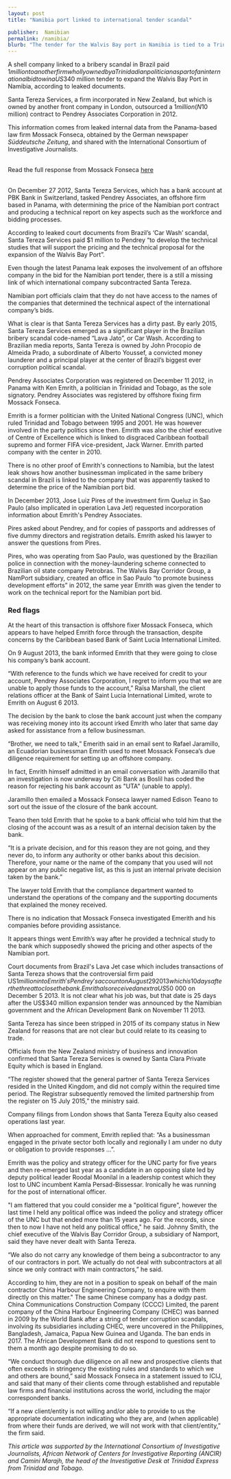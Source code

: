 ```yaml
---
layout: post
title: "Namibia port linked to international tender scandal"

publisher:  Namibian
permalink: /namibia/
blurb: "The tender for the Walvis Bay port in Namibia is tied to a Trinidad politician with links to Brazil’s ‘Car Wash’ scandal, writes SHINOVENE IMMANUEL."
---
```


A shell company linked to a bribery scandal in Brazil paid $1 million to another firm wholly owned by a Trinidadian politician as part of an international bid to win a US$340 million tender to expand the Walvis Bay Port in Namibia, according to leaked documents.

Santa Tereza Services, a firm incorporated in New Zealand, but which is owned by another front company in London, outsourced a $1 million (N$10 million) contract to Pendrey Associates Corporation in 2012.

This information comes from leaked internal data from the Panama-based law firm Mossack Fonseca, obtained by the German newspaper *Süddeutsche Zeitung*, and shared with the International Consortium of Investigative Journalists.

<br/>
<div class="panel panel-default">
  <div class="panel-heading">
  Read the full response from Mossack Fonseca <a href="https://sourceafrica.net/documents/***REMOVED***.html" target="_blank">here</a>
  </div>
</div>
<br/>

On December 27 2012, Santa Tereza Services, which has a bank account at PBK Bank in Switzerland, tasked Pendrey Associates, an offshore firm based in Panama, with determining the price of the Namibian port contract and producing a technical report on key aspects such as the workforce and bidding processes.

According to leaked court documents from Brazil’s ‘Car Wash’ scandal, Santa Tereza Services paid $1 million to Pendrey “to develop the technical studies that will support the pricing and the technical proposal for the expansion of the Walvis Bay Port”.

Even though the latest Panama leak exposes the involvement of an offshore company in the bid for the Namibian port tender, there is a still a missing link of which international company subcontracted Santa Tereza.

Namibian port officials claim that they do not have access to the names of the companies that determined the technical aspect of the international company’s bids.

What is clear is that Santa Tereza Services has a dirty past. By early 2015, Santa Tereza Services emerged as a significant player in the Brazilian bribery scandal code-named “Lava Jato”, or Car Wash. According to Brazilian media reports, Santa Tereza is owned by John Procopio de Almeida Prado, a subordinate of Alberto Youssef, a convicted money launderer and a principal player at the center of Brazil’s biggest ever corruption political scandal.

Pendrey Associates Corporation was registered on December 11 2012, in Panama with Ken Emrith, a  politician in Trinidad and Tobago, as the sole signatory. Pendrey Associates was registered by offshore fixing firm Mossack Fonseca.

Emrith is a former politician with the United National Congress (UNC), which ruled Trinidad and Tobago between 1995 and 2001. He was however involved in the party politics since then.
Emrith was also the chief executive of Centre of Excellence which is linked to disgraced Caribbean football supremo and former FIFA vice-president, Jack Warner. Emrith parted company with the center in 2010.

There is no other proof of Emrith's connections to Namibia, but the latest leak shows how another businessman implicated in the same bribery scandal in Brazil is linked to the company that was apparently tasked to determine the price of the Namibian port bid.

In December 2013, Jose Luiz Pires of the investment firm Queluz in Sao Paulo (also implicated in operation Lava Jet) requested incorporation information about Emrith's Pendrey Associates.

Pires asked about Pendrey, and for copies of passports and addresses of five dummy directors and registration details. Emrith asked his lawyer to answer the questions from Pires.

Pires, who was operating from Sao Paulo, was questioned by the Brazilian police in connection with the money-laundering scheme connected to Brazilian oil state company Petrobras.
The Walvis Bay Corridor Group, a NamPort subsidiary, created an office in Sao Paulo “to promote business development efforts” in 2012, the same year Emrith was given the tender to work on the technical report for the Namibian port bid.

### Red flags

At the heart of this transaction is offshore fixer Mossack Fonseca, which appears to have helped Emrith force through the transaction, despite concerns by the Caribbean based Bank of Saint Lucia International Limited.

On 9 August 2013, the bank informed Emrith that they were going to close his company’s bank account.

“With reference to the funds which we have received for credit to your account, Pendrey Associates Corporation, I regret to inform you that we are unable to apply those funds to the account,” Raïsa Marshall, the client relations officer at the Bank of Saint Lucia International Limited, wrote to Emrith on August 6 2013.

The decision by the bank to close the bank account just when the company was receiving money into its account irked Emrith who later that same day asked for assistance from a fellow businessman.

“Brother, we need to talk,” Emerith said in an email sent to Rafael Jaramillo, an Ecuadorian businessman Emrith used to meet Mossack Fonseca’s due diligence requirement for setting up an offshore company.

In fact, Emrith himself admitted in an email conversation with Jaramillo that an investigation is now underway by Citi Bank as Boslil has coded the reason for rejecting his bank account as "UTA" (unable to apply).

Jaramillo then emailed a Mossack Fonseca lawyer named Edison Teano to sort out the issue of the closure of the bank account.

Teano then told Emrith that he spoke to a bank official who told him that the closing of the account was as a result of an internal decision taken by the bank.

“It is a private decision, and for this reason they are not going, and they never do, to inform any authority or other banks about this decision. Therefore, your name or the name of the company that you used will not appear on any public negative list, as this is just an internal private decision taken by the bank.”

The lawyer told Emrith that the compliance department wanted to understand the operations of the company and the supporting documents that explained the money received.

There is no indication that Mossack Fonseca investigated Emerith and his companies before providing assistance.

It appears things went Emrith’s way after he provided a technical study to the bank which supposedly showed the pricing and other aspects of the Namibian port.

Court documents from Brazil's Lava Jet case which includes transactions of Santa Tereza shows that the controversial firm paid US$1 million into Emrith's Pendrey's account on August 29 2013 which is 10 days after the threat to close the bank. Emrith also received an extra US$50 000 on December 5 2013. It is not clear what his job was, but that date is 25 days after the US$340 million expansion tender was announced by the Namibian government and the African Development Bank on November 11 2013.

Santa Tereza has since been stripped in 2015 of its company status in New Zealand for reasons that are not clear but could relate to its ceasing to trade.

Officials from the New Zealand ministry of business and innovation confirmed that Santa Tereza Services is owned by Santa Clara Private Equity which is based in England.

“The register showed that the general partner of Santa Tereza Services resided in the United Kingdom, and did not comply within the required time period. The Registrar subsequently removed the limited partnership from the register on 15 July 2015,” the ministry said.

Company filings from London shows that Santa Tereza Equity also ceased operations last year.

When approached for comment, Emrith replied that: “As a businessman engaged in the private sector both locally and regionally I am under no duty or obligation to provide responses …”.

Emrith was the policy and strategy officer for the UNC party for five years and then re-emerged last year as a candidate in an opposing slate led by deputy political leader Roodal Moonilal in a leadership contest which they lost to UNC incumbent Kamla Persad-Bissessar. Ironically he was running for the post of international officer.

"I am flattered that you could consider me a "political figure", however the last time I held any political office was indeed the policy and strategy officer of the UNC but that ended more than 15 years ago. For the records, since then to now I have not held any political office," he said.
Johnny Smith, the chief executive of the Walvis Bay Corridor Group, a subsidiary of Namport, said they have never dealt with Santa Tereza.

“We also do not carry any knowledge of them being a subcontractor to any of our contractors in port. We actually do not deal with subcontractors at all since we only contract with main contractors,” he said.

According to him, they are not in a position to speak on behalf of the main contractor China Harbour Engineering Company, to enquire with them directly on this matter." The same Chinese company has a dodgy past. China Communications Construction Company (CCCC) Limited, the parent company of the China Harbour Engineering Company (CHEC) was banned in 2009 by the World Bank after a string of tender corruption scandals, involving its subsidiaries including CHEC, were uncovered in the Philippines, Bangladesh, Jamaica, Papua New Guinea and Uganda. The ban ends in 2017. The African Development Bank did not respond to questions sent to them a month ago despite promising to do so.

“We conduct thorough due diligence on all new and prospective clients that often exceeds in stringency the existing rules and standards to which we and others are bound,” said Mossack Fonseca in a statement issued to ICIJ, and said that many of their clients come through established and reputable law firms and financial institutions across the world, including the major correspondent banks.

“If a new client/entity is not willing and/or able to provide to us the appropriate documentation indicating who they are, and (when applicable) from where their funds are derived, we will not work with that client/entity,” the firm said.


*This article was supported by the International Consortium of Investigative Journalists,  African Network of Centers for Investigative Reporting (ANCIR) and Camini Marajh, the head of the Investigative Desk at Trinidad Express from Trinidad and Tobago.*
